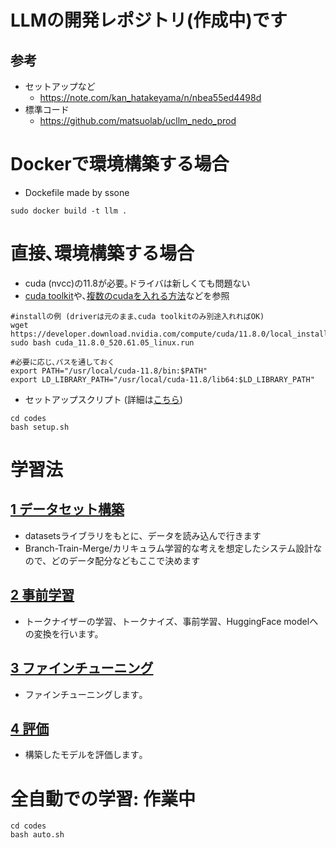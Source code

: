 # LLMの開発レポジトリ(作成中)です
## 参考
- セットアップなど
  - https://note.com/kan_hatakeyama/n/nbea55ed4498d
- 標準コード
  - https://github.com/matsuolab/ucllm_nedo_prod

# Dockerで環境構築する場合
- Dockefile made by ssone
~~~
sudo docker build -t llm .
~~~

# 直接､環境構築する場合
- cuda (nvcc)の11.8が必要｡ドライバは新しくても問題ない
- [cuda toolkit](https://developer.nvidia.com/cuda-11-8-0-download-archive?target_os=Linux&target_arch=x86_64&Distribution=Ubuntu&target_version=18.04&target_type=runfile_local)や､[複数のcudaを入れる方法](https://qiita.com/takeajioka/items/8737fab5cffbe0118fea)などを参照
~~~
#installの例 (driverは元のまま､cuda toolkitのみ別途入れればOK)
wget https://developer.download.nvidia.com/compute/cuda/11.8.0/local_installers/cuda_11.8.0_520.61.05_linux.run
sudo bash cuda_11.8.0_520.61.05_linux.run

#必要に応じ､パスを通しておく
export PATH="/usr/local/cuda-11.8/bin:$PATH"
export LD_LIBRARY_PATH="/usr/local/cuda-11.8/lib64:$LD_LIBRARY_PATH"
~~~

- セットアップスクリプト  (詳細は[こちら](https://note.com/kan_hatakeyama/n/nbea55ed4498d))
~~~
cd codes
bash setup.sh
~~~

# 学習法
## [1 データセット構築](./codes/1_load_dataset/)
- datasetsライブラリをもとに、データを読み込んで行きます
- Branch-Train-Merge/カリキュラム学習的な考えを想定したシステム設計なので、どのデータ配分などもここで決めます
  
## [2 事前学習](./codes/2_pretrain/)
- トークナイザーの学習、トークナイズ、事前学習、HuggingFace modelへの変換を行います。

## [3 ファインチューニング](./codes/3_finetune/)
- ファインチューニングします｡

## [4 評価](./codes/4_eval/)
- 構築したモデルを評価します｡

# 全自動での学習: 作業中
~~~
cd codes
bash auto.sh
~~~